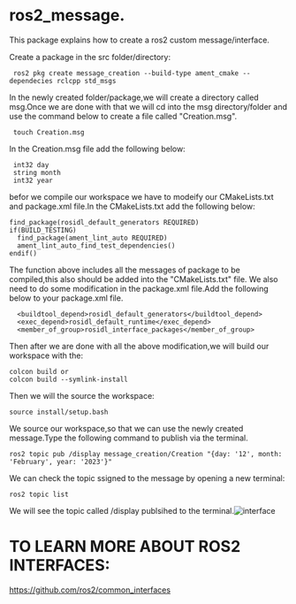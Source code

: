 # ros2_message.
This package explains how to create a ros2 custom message/interface.

Create a package in the src folder/directory:
```
 ros2 pkg create message_creation --build-type ament_cmake --dependecies rclcpp std_msgs
 ```
In the newly created folder/package,we will create a directory called msg.Once we are done with that we will cd into the msg directory/folder and use the command below to create a file called "Creation.msg".
```
 touch Creation.msg
```
In the Creation.msg file add the following below:
```
 int32 day
 string month
 int32 year
```
befor we compile our workspace we have to modeify our CMakeLists.txt and package.xml file.In the CMakeLists.txt add the following below:
```
find_package(rosidl_default_generators REQUIRED)
if(BUILD_TESTING)
  find_package(ament_lint_auto REQUIRED)
  ament_lint_auto_find_test_dependencies()
endif()
```
The function above includes all the messages of package to be compiled,this also should be added into the "CMakeLists.txt" file.
We also need to do some modification in the package.xml file.Add the following below to your package.xml file.
```
  <buildtool_depend>rosidl_default_generators</buildtool_depend>
  <exec_depend>rosidl_default_runtime</exec_depend>
  <member_of_group>rosidl_interface_packages</member_of_group>
```
Then after we are done with all the above modification,we will build our workspace with the:
```
colcon build or 
colcon build --symlink-install
```
Then we will the source the workspace:
```
source install/setup.bash
```
We source our workspace,so that we can use the newly created message.Type the following command to publish via the terminal.
```
ros2 topic pub /display message_creation/Creation "{day: '12', month: 'February', year: '2023'}"
```
We can check the topic ssigned to the message by opening a new terminal:
```
ros2 topic list
```
We will see the topic called /display publsihed to the terminal.![interface](https://user-images.githubusercontent.com/97457075/219212856-4b1a2ba7-d9d7-4180-b566-a2b25ff50f65.png)

# TO LEARN MORE ABOUT ROS2 INTERFACES:
https://github.com/ros2/common_interfaces
